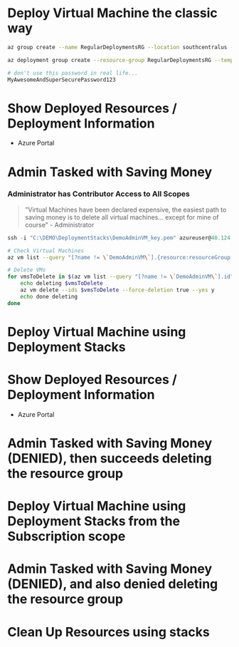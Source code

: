 # Deploy Virtual Machine the classic way
```bash
az group create --name RegularDeploymentsRG --location southcentralus --output none
```
```bash
az deployment group create --resource-group RegularDeploymentsRG --template-file C:/DEMO/DeploymentStacks/main.bicep --parameters "{ \"adminUsername\": { \"value\": \"azureuser\" },\"vmName\": { \"value\": \"ProdRegDep\" }  }" --output none
```

```bash
# don't use this password in real life...
MyAwesomeAndSuperSecurePassword123
```

# Show Deployed Resources / Deployment Information
 - Azure Portal

# Admin Tasked with Saving Money
### Administrator has Contributor Access to All Scopes

> "Virtual Machines have been declared expensive, the easiest path to saving money is to delete all virtual machines... except for mine of course" - Administrator

```powershell
ssh -i "C:\DEMO\DeploymentStacks\DemoAdminVM_key.pem" azureuser@40.124.173.157
```

```bash
# Check Virtual Machines
az vm list --query "[?name != \`DemoAdminVM\`].{resource:resourceGroup, name:name, ids:id}" --output table

# Delete VMs
for vmsToDelete in $(az vm list --query "[?name != \`DemoAdminVM\`].id" -o tsv); do
    echo deleting $vmsToDelete
    az vm delete --ids $vmsToDelete --force-deletion true --yes y
    echo done deleting
done
```

# Deploy Virtual Machine using Deployment Stacks

# Show Deployed Resources / Deployment Information
 - Azure Portal

# Admin Tasked with Saving Money (DENIED), then succeeds deleting the resource group

# Deploy Virtual Machine using Deployment Stacks from the Subscription scope

# Admin Tasked with Saving Money (DENIED), and also denied deleting the resource group

# Clean Up Resources using stacks
